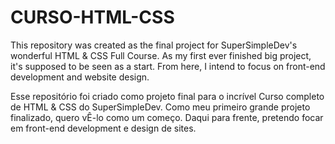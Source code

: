 # CURSO-HTML-CSS
<!------EN----->
This repository was created as the final project for SuperSimpleDev's wonderful HTML & CSS Full Course.
As my first ever finished big project, it's supposed to be seen as a start. From here, I intend to focus on front-end development
and website design.
<!----PT-BR---->
Esse repositório foi criado como projeto final para o incrível Curso completo de HTML & CSS do SuperSimpleDev.
Como meu primeiro grande projeto finalizado, quero vÊ-lo como um começo. Daqui para frente, pretendo focar em front-end development
e design de sites.
